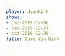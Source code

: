 ```yaml
---
player: dvankirk
shows:
- csz-2019-12-06
- csz-2019-12-21
- csz-2019-12-28
title: Dave Van Kirk

---
```

